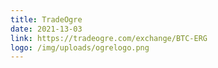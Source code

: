 ```yaml
---
title: TradeOgre
date: 2021-13-03
link: https://tradeogre.com/exchange/BTC-ERG
logo: /img/uploads/ogrelogo.png
---
```

